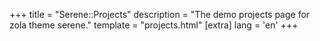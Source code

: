 +++
title = "Serene::Projects"
description = "The demo projects page for zola theme serene."
template = "projects.html"
[extra]
lang = 'en'
+++
